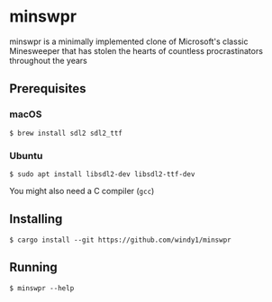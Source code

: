 # minswpr

minswpr is a minimally implemented clone of Microsoft's classic Minesweeper that has stolen the hearts of countless
procrastinators throughout the years

## Prerequisites

### macOS

```
$ brew install sdl2 sdl2_ttf
```

### Ubuntu

```
$ sudo apt install libsdl2-dev libsdl2-ttf-dev
```

You might also need a C compiler (`gcc`)

## Installing

```
$ cargo install --git https://github.com/windy1/minswpr
```

## Running

```
$ minswpr --help
```
